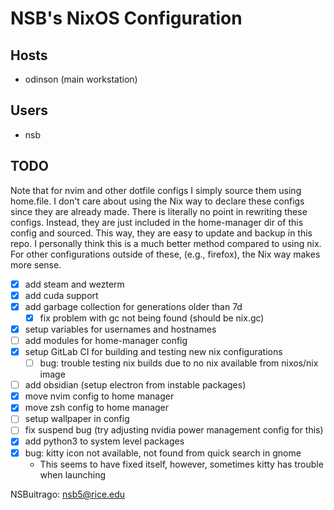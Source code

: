 # NSB's NixOS Configuration

## Hosts

- odinson (main workstation)

## Users

- nsb

## TODO

Note that for nvim and other dotfile configs I simply source them using home.file. I don't care
about using the Nix way to declare these configs since they are already made. There is literally
no point in rewriting these configs. Instead, they are just included in the home-manager dir
of this config and sourced. This way, they are easy to update and backup in this repo. I personally
think this is a much better method compared to using nix. For other configurations outside of these,
(e.g., firefox), the Nix way makes more sense.

- [x] add steam and wezterm
- [x] add cuda support
- [x] add garbage collection for generations older than 7d
    -[x] fix problem with gc not being found (should be nix.gc)
- [x] setup variables for usernames and hostnames
- [ ] add modules for home-manager config
- [x] setup GitLab CI for building and testing new nix configurations
    - [ ] bug: trouble testing nix builds due to no nix available from nixos/nix image
- [ ] add obsidian (setup electron from instable packages)
- [x] move nvim config to home manager
- [x] move zsh config to home manager
- [ ] setup wallpaper in config
- [ ] fix suspend bug (try adjusting nvidia power management config for this)
- [x] add python3 to system level packages
- [x] bug: kitty icon not available, not found from quick search in gnome
    - This seems to have fixed itself, however, sometimes kitty has trouble when launching

NSBuitrago: <nsb5@rice.edu>
